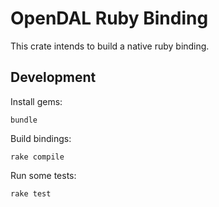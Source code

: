 # OpenDAL Ruby Binding

This crate intends to build a native ruby binding.

## Development

Install gems:

```shell
bundle
```

Build bindings:

```shell
rake compile
```

Run some tests:

```shell
rake test
```
